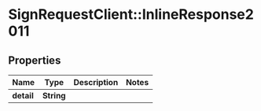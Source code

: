 # SignRequestClient::InlineResponse2011

## Properties
Name | Type | Description | Notes
------------ | ------------- | ------------- | -------------
**detail** | **String** |  | 


